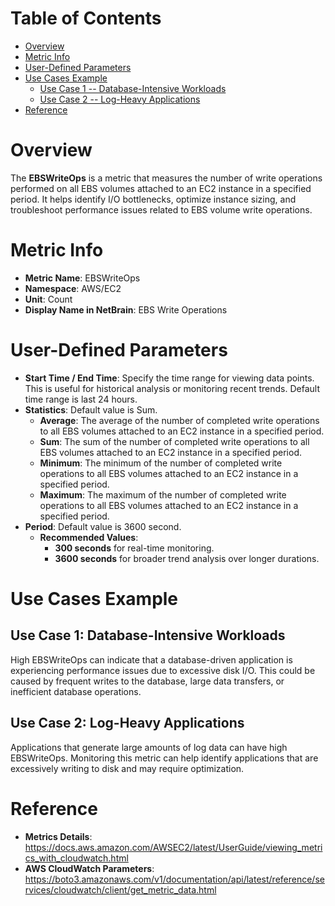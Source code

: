 # Table of Contents
- [Overview](#overview)
- [Metric Info](#metric-info)
- [User-Defined Parameters](#user-defined-parameters)
- [Use Cases Example](#example)
    - [Use Case 1 -- Database-Intensive Workloads](#example-1) 
    - [Use Case 2 -- Log-Heavy Applications](#example-2)
- [Reference](#reference)

# Overview <a name="overview"></a>
The <b>EBSWriteOps</b> is a metric that measures the number of write operations performed on all EBS volumes attached to an EC2 instance in a specified period. It helps identify I/O bottlenecks, optimize instance sizing, and troubleshoot performance issues related to EBS volume write operations.

# Metric Info <a name="metric-info"></a>
* <b>Metric Name</b>: EBSWriteOps
* <b>Namespace</b>: AWS/EC2
* <b>Unit</b>: Count
* <b>Display Name in NetBrain</b>: EBS Write Operations

# User-Defined Parameters <a name="user-defined-parameters"></a>
* <b>Start Time / End Time</b>: Specify the time range for viewing data points. This is useful for historical analysis or monitoring recent trends. Default time range is last 24 hours.
* <b>Statistics</b>: Default value is Sum.
  * <b>Average</b>: The average of the number of completed write operations to all EBS volumes attached to an EC2 instance in a specified period.
  * <b>Sum</b>: The sum of the number of completed write operations to all EBS volumes attached to an EC2 instance in a specified period.
  * <b>Minimum</b>: The minimum of the number of completed write operations to all EBS volumes attached to an EC2 instance in a specified period.
  * <b>Maximum</b>: The maximum of the number of completed write operations to all EBS volumes attached to an EC2 instance in a specified period.
* <b>Period</b>: Default value is 3600 second.
  * <b>Recommended Values</b>:
    * <b>300 seconds</b> for real-time monitoring.
    * <b>3600 seconds</b> for broader trend analysis over longer durations.

# Use Cases Example <a name="example"></a>
## Use Case 1: Database-Intensive Workloads <a name="example-1"></a>
High EBSWriteOps can indicate that a database-driven application is experiencing performance issues due to excessive disk I/O. This could be caused by frequent writes to the database, large data transfers, or inefficient database operations.

## Use Case 2: Log-Heavy Applications <a name="example-2"></a>
Applications that generate large amounts of log data can have high EBSWriteOps. Monitoring this metric can help identify applications that are excessively writing to disk and may require optimization.

# Reference <a name="reference"></a>
* <b>Metrics Details</b>: https://docs.aws.amazon.com/AWSEC2/latest/UserGuide/viewing_metrics_with_cloudwatch.html
* <b>AWS CloudWatch Parameters</b>: https://boto3.amazonaws.com/v1/documentation/api/latest/reference/services/cloudwatch/client/get_metric_data.html